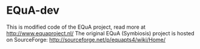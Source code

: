 EQuA-dev
========

This is modified code of the EQuA project, read more at http://www.equaproject.nl/
The original EQuA (Symbiosis) project is hosted on SourceForge: http://sourceforge.net/p/equapts4/wiki/Home/